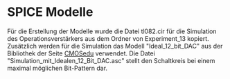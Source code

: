 # SPICE Modelle

Für die Erstellung der Modelle wurde die Datei tl082.cir für die Simulation des Operationsverstärkers aus dem Ordner von Experiment_13 kopiert.
Zusätzlich werden für die Simulation das Modell "Ideal_12_bit_DAC" aus der Bibliothek der Seite [CMOSedu](http://cmosedu.com/cmos1/ltspice/ltspice.htm) verwendet.
Die Datei "Simulation_mit_Idealen_12_Bit_DAC.asc" stellt den Schaltkreis bei einem maximal möglichen Bit-Pattern dar.  
